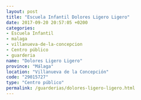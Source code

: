 ```yaml
---
layout: post
title: "Escuela Infantil Dolores Ligero Ligero"
date: 2017-09-20 20:57:05 +0200
categories:
- Escuela Infantil
- malaga
- villanueva-de-la-concepcion
- Centro público
- guarderia
name: "Dolores Ligero Ligero"
province: "Málaga"
location: "Villanueva de la Concepción"
code: "29015727"
type: "Centro público"
permalink: /guarderias/dolores-ligero-ligero.html
---
```

